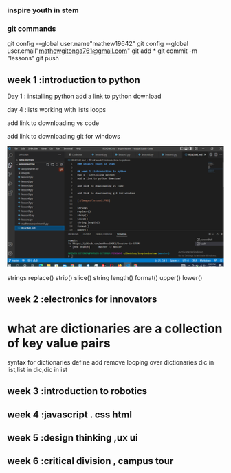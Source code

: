 ### inspire youth in stem

### git commands
git config --global user.name"mathew19642"
git config --global user.email"mathewgitonga761@gmail.com"
git add *
git commit -m "lessons"
git push

## week 1 :introduction to python
Day 1 : installing python
add a link to python download

day 4 :lists
       working with lists
       loops
       

add link to downloading vs code

add link to downloading git for windows

![picture1](./Capture.PNG)


strings
replace()
strip()
slice()
string length()
format()
upper()
lower()



## week 2 :electronics for innovators
# what are dictionaries   are a collection of key value pairs
syntax for dictionaries
define add remove
looping over dictionaries
dic in list,list in dic,dic in ist

## week 3 :introduction to robotics

## week 4 :javascript . css  html

## week 5 :design thinking ,ux ui

## week 6 :critical division , campus tour
